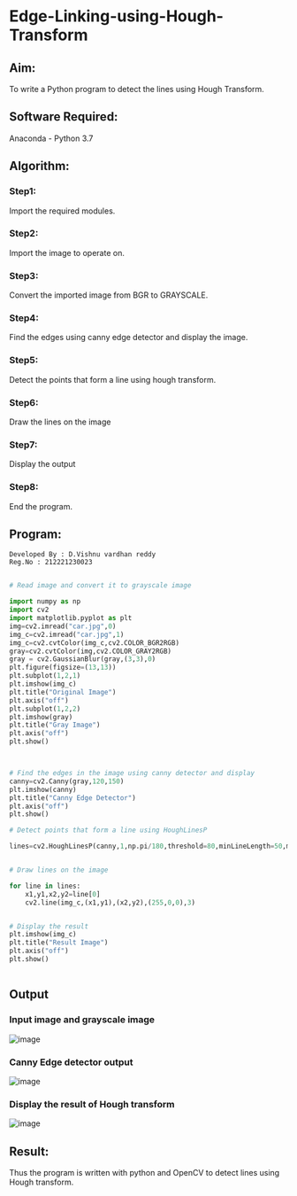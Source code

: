 # Edge-Linking-using-Hough-Transform
## Aim:
To write a Python program to detect the lines using Hough Transform.

## Software Required:
Anaconda - Python 3.7

## Algorithm:
### Step1:
Import the required modules. 

### Step2:
Import the image to operate on. 

### Step3:
Convert the imported image from BGR to GRAYSCALE. 

### Step4:
Find the edges using canny edge detector and display the image. 

### Step5:
Detect the points that form a line using hough transform. 

### Step6:
Draw the lines on the image

### Step7:
Display the output

### Step8:
End the program. 


## Program:
```
Developed By : D.Vishnu vardhan reddy
Reg.No : 212221230023

```
```Python

# Read image and convert it to grayscale image

import numpy as np
import cv2
import matplotlib.pyplot as plt
img=cv2.imread("car.jpg",0)
img_c=cv2.imread("car.jpg",1)
img_c=cv2.cvtColor(img_c,cv2.COLOR_BGR2RGB)
gray=cv2.cvtColor(img,cv2.COLOR_GRAY2RGB)
gray = cv2.GaussianBlur(gray,(3,3),0)
plt.figure(figsize=(13,13))
plt.subplot(1,2,1)
plt.imshow(img_c)
plt.title("Original Image")
plt.axis("off")
plt.subplot(1,2,2)
plt.imshow(gray)
plt.title("Gray Image")
plt.axis("off")
plt.show()



# Find the edges in the image using canny detector and display
canny=cv2.Canny(gray,120,150)
plt.imshow(canny)
plt.title("Canny Edge Detector")
plt.axis("off")
plt.show()

# Detect points that form a line using HoughLinesP

lines=cv2.HoughLinesP(canny,1,np.pi/180,threshold=80,minLineLength=50,maxLineGap=250)


# Draw lines on the image

for line in lines:
    x1,y1,x2,y2=line[0]
    cv2.line(img_c,(x1,y1),(x2,y2),(255,0,0),3)


# Display the result
plt.imshow(img_c)
plt.title("Result Image")
plt.axis("off")
plt.show()



```
## Output

### Input image and grayscale image
![image](https://github.com/vishnudorigundla/EDGE--LINKING-HOUGH-TRANSFORM/assets/94175324/72180d28-e46f-4a14-a3d4-1df2a5625cff)

### Canny Edge detector output
![image](https://github.com/vishnudorigundla/EDGE--LINKING-HOUGH-TRANSFORM/assets/94175324/bff96ab0-633c-445c-b608-1b4a71465693)


### Display the result of Hough transform
![image](https://github.com/vishnudorigundla/EDGE--LINKING-HOUGH-TRANSFORM/assets/94175324/30b14047-f08e-41eb-9fa6-b734ae353e4b)


## Result:
Thus the program is written with python and OpenCV to detect lines using Hough transform. 
